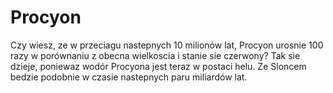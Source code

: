 # Procyon

Czy wiesz, ze w przeciagu nastepnych 10 milionów lat, Procyon urosnie 100 razy w
porównaniu z obecna wielkoscia i stanie sie czerwony? Tak sie dzieje, poniewaz
wodór Procyona jest teraz w postaci helu. Ze Sloncem bedzie podobnie w czasie
nastepnych paru miliardów lat.
